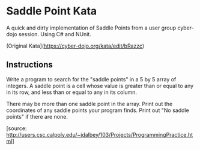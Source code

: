 # Saddle Point Kata

A quick and dirty implementation of Saddle Points from a user group cyber-dojo session. Using C# and NUnit.

(Original Kata](https://cyber-dojo.org/kata/edit/bRazzc)

## Instructions

Write a program to search for the "saddle points" in a 5 by 5 array of integers. A saddle point is a cell whose value is greater than or equal to any in its row, and less than or equal to any in its column.

There may be more than one saddle point in the array. Print out the coordinates of any saddle points your program finds. Print out "No saddle points" if there are none.

[source: http://users.csc.calpoly.edu/~jdalbey/103/Projects/ProgrammingPractice.html]